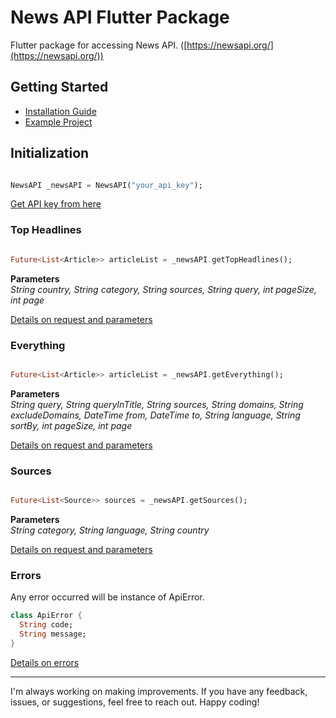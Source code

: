 # News API Flutter Package

Flutter package for accessing News API. ([https://newsapi.org/](https://newsapi.org/))

## Getting Started

* [Installation Guide](https://pub.dev/packages/news_api_flutter_package/install)
* [Example Project](https://github.com/sharmadhiraj/news_api_flutter_package/tree/master/example)

## Initialization

```dart

NewsAPI _newsAPI = NewsAPI("your_api_key");
```

[Get API key from here](https://newsapi.org/register)

### Top Headlines

```dart

Future<List<Article>> articleList = _newsAPI.getTopHeadlines();
```

**Parameters**  
*String country, String category, String sources, String query, int pageSize, int page*

[Details on request and parameters](https://newsapi.org/docs/endpoints/top-headlines)

### Everything

```dart

Future<List<Article>> articleList = _newsAPI.getEverything();
```

**Parameters**  
*String query, String queryInTitle, String sources, String domains, String excludeDomains, DateTime
from, DateTime to, String language, String sortBy, int pageSize, int page*

[Details on request and parameters](https://newsapi.org/docs/endpoints/everything)

### Sources

```dart

Future<List<Source>> sources = _newsAPI.getSources();
```

**Parameters**  
*String category, String language, String country*

[Details on request and parameters](https://newsapi.org/docs/endpoints/sources)

### Errors

Any error occurred will be instance of ApiError.

```dart
class ApiError {
  String code;
  String message;
}
```

[Details on errors](https://newsapi.org/docs/errors)

<hr/>

I'm always working on making improvements. If you have any feedback, issues, or suggestions, feel
free to reach out. Happy coding!